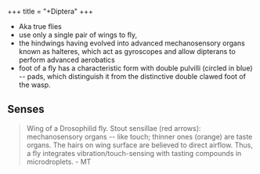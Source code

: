 +++
title = "+Diptera"
+++

- Aka true flies
- use only a single pair of wings to fly, 
- the hindwings having evolved into advanced mechanosensory organs known as halteres, which act as gyroscopes and allow dipterans to perform advanced aerobatics
- foot of a fly has a characteristic form with double pulvilli (circled in blue) -- pads, which distinguish it from the distinctive double clawed foot of the wasp.

## Senses
> Wing of a Drosophilid fly. Stout sensillae (red arrows): mechanosensory organs -- like touch; thinner ones (orange) are taste organs. The hairs on wing surface are believed to direct airflow. Thus, a fly integrates vibration/touch-sensing with tasting compounds in microdroplets. - MT